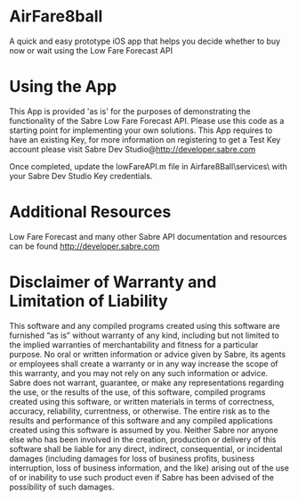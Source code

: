 AirFare8ball
============

A quick and easy prototype iOS app that helps you decide whether to buy now or wait using the Low Fare Forecast API

Using the App
==============

This App is provided 'as is' for the purposes of demonstrating the functionality of the Sabre Low Fare Forecast API. Please use this code as a starting point for implementing your own solutions. 
This App requires to have an existing Key, for more information on registering to get a Test Key account please visit Sabre Dev Studio@http://developer.sabre.com

Once completed, update the lowFareAPI.m file in Airfare8Ball\services\ with your Sabre Dev Studio Key credentials.

Additional Resources
====================
Low Fare Forecast and many other Sabre API documentation and resources can be found http://developer.sabre.com

Disclaimer of Warranty and Limitation of Liability
============
This software and any compiled programs created using this software are furnished “as is” without warranty of any kind, including but not limited to the implied warranties of merchantability and fitness for a particular purpose. No oral or written information or advice given by Sabre, its agents or employees shall create a warranty or in any way increase the scope of this warranty, and you may not rely on any such information or advice.
Sabre does not warrant, guarantee, or make any representations regarding the use, or the results of the use, of this software, compiled programs created using this software, or written materials in terms of correctness, accuracy, reliability, currentness, or otherwise. The entire risk as to the results and performance of this software and any compiled applications created using this software is assumed by you. Neither Sabre nor anyone else who has been involved in the creation, production or delivery of this software shall be liable for any direct, indirect, consequential, or incidental damages (including damages for loss of business profits, business interruption, loss of business information, and the like) arising out of the use of or inability to use such product even if Sabre has been advised of the possibility of such damages.

